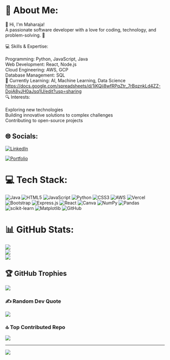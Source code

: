 # 💫 About Me:
👋 Hi, I'm Maharaja!<br>A passionate software developer with a love for coding, technology, and problem-solving. 🚀<br><br>💻 Skills & Expertise:<br><br>Programming: Python, JavaScript, Java<br>Web Development: React, Node.js<br>Cloud Engineering: AWS, GCP<br>Database Management: SQL<br>🌱 Currently Learning: AI, Machine Learning, Data Science<br>https://docs.google.com/spreadsheets/d/1iKQii8wfRPqZtr_7rBqznkLd4ZZ-DojA8yJH0aJsq1U/edit?usp=sharing<br>🔍 Interests:<br><br>Exploring new technologies<br>Building innovative solutions to complex challenges<br>Contributing to open-source projects<br>


## 🌐 Socials:
[![LinkedIn](https://img.shields.io/badge/LinkedIn-%230077B5.svg?logo=linkedin&logoColor=white)](https://www.linkedin.com/in/maharaja-velayutham-53080a222/)

[![Portfolio](https://img.shields.io/badge/-MASTODON-%232B90D9?style=for-the-badge&logo=mastodon&logoColor=white)](https://portfolio-five-psi-65.vercel.app/) 

# 💻 Tech Stack:
![Java](https://img.shields.io/badge/java-%23ED8B00.svg?style=for-the-badge&logo=openjdk&logoColor=white) ![HTML5](https://img.shields.io/badge/html5-%23E34F26.svg?style=for-the-badge&logo=html5&logoColor=white) ![JavaScript](https://img.shields.io/badge/javascript-%23323330.svg?style=for-the-badge&logo=javascript&logoColor=%23F7DF1E) ![Python](https://img.shields.io/badge/python-3670A0?style=for-the-badge&logo=python&logoColor=ffdd54) ![CSS3](https://img.shields.io/badge/css3-%231572B6.svg?style=for-the-badge&logo=css3&logoColor=white) ![AWS](https://img.shields.io/badge/AWS-%23FF9900.svg?style=for-the-badge&logo=amazon-aws&logoColor=white) ![Vercel](https://img.shields.io/badge/vercel-%23000000.svg?style=for-the-badge&logo=vercel&logoColor=white) ![Bootstrap](https://img.shields.io/badge/bootstrap-%238511FA.svg?style=for-the-badge&logo=bootstrap&logoColor=white) ![Express.js](https://img.shields.io/badge/express.js-%23404d59.svg?style=for-the-badge&logo=express&logoColor=%2361DAFB) ![React](https://img.shields.io/badge/react-%2320232a.svg?style=for-the-badge&logo=react&logoColor=%2361DAFB) ![Canva](https://img.shields.io/badge/Canva-%2300C4CC.svg?style=for-the-badge&logo=Canva&logoColor=white) ![NumPy](https://img.shields.io/badge/numpy-%23013243.svg?style=for-the-badge&logo=numpy&logoColor=white) ![Pandas](https://img.shields.io/badge/pandas-%23150458.svg?style=for-the-badge&logo=pandas&logoColor=white) ![scikit-learn](https://img.shields.io/badge/scikit--learn-%23F7931E.svg?style=for-the-badge&logo=scikit-learn&logoColor=white) ![Matplotlib](https://img.shields.io/badge/Matplotlib-%23ffffff.svg?style=for-the-badge&logo=Matplotlib&logoColor=black) ![GitHub](https://img.shields.io/badge/github-%23121011.svg?style=for-the-badge&logo=github&logoColor=white)
# 📊 GitHub Stats:
![](https://github-readme-stats.vercel.app/api?username=Maharajavelu&theme=dark&hide_border=false&include_all_commits=false&count_private=false)<br/>
![](https://github-readme-streak-stats.herokuapp.com/?user=Maharajavelu&theme=dark&hide_border=false)<br/>
![](https://github-readme-stats.vercel.app/api/top-langs/?username=Maharajavelu&theme=dark&hide_border=false&include_all_commits=false&count_private=false&layout=compact)

## 🏆 GitHub Trophies
![](https://github-profile-trophy.vercel.app/?username=Maharajavelu&theme=radical&no-frame=false&no-bg=true&margin-w=4)

### ✍️ Random Dev Quote
![](https://quotes-github-readme.vercel.app/api?type=horizontal&theme=radical)

### 🔝 Top Contributed Repo
![](https://github-contributor-stats.vercel.app/api?username=Maharajavelu&limit=5&theme=radical&combine_all_yearly_contributions=true)

---
[![](https://visitcount.itsvg.in/api?id=Maharajavelu&icon=2&color=0)](https://visitcount.itsvg.in)

<!-- Proudly created with GPRM ( https://gprm.itsvg.in ) -->
